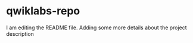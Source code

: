 # qwiklabs-repo
I am editing the README file. Adding some more details about the project description
